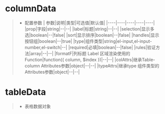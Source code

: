 # columnData
> - 配置参数
| 参数|说明|类型|可选值|默认值|
|----|----|----|----|----|
|prop|字段|string|--|--|
|label|标题|string|--|--|
|selection|显示多选|boolean|--|false|
|sort|显示排序|boolean|--|false|
|handles|显示按钮组|boolean|--|true|
|type|组件类型|string|el-input,el-input-number,el-switch|--|
|required|必填|boolean|--|false|
|rules|验证方法|array|--|--|
|formatF|列标题 Label 区域渲染使用的 Function|function({ column, $index })|--|--|
|colAttrs|继承Table-column Attributes参数|object|--|--|
|typeAttrs|继承type 组件类型的Attributes参数|object|--|--|
# tableData
> - 表格数据对象

